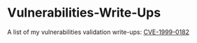 # Vulnerabilities-Write-Ups
A list of my vulnerabilities validation write-ups:
[CVE-1999-0182](https://github.com/Parist0nH1ll/Vulnerabilities-Write-Ups/blob/main/CVE-1999-0182/paper.md)

